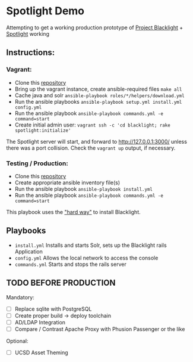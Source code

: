 # Spotlight Demo

Attempting to get a working production prototype of [Project Blacklight][BL] + [Spotlight][SL] working


## Instructions:

### Vagrant:

* Clone this [repository][GH]
* Bring up the vagrant instance, create ansible-required files `make all`
* Cache java and solr `ansible-playbook roles/*/helpers/download.yml`
* Run the ansible playbooks `ansible-playbook setup.yml install.yml config.yml`
* Run the ansible playbook `ansible-playbook commands.yml -e command=start`
* Create initial admin user: `vagrant ssh -c 'cd blacklight; rake spotlight:initialize'`

The Spotlight server will start, and forward to http://127.0.0.1:3000/ unless there was a port collision. Check the `vagrant up` output, if necessary.

### Testing / Production:

* Clone this [repository][GH]
* Create appropriate ansible inventory file(s)
* Run the ansible playbook `ansible-playbook install.yml`
* Run the ansible playbook `ansible-playbook commands.yml -e command=start`


This playbook uses the ["hard way"][BLQS] to install Blacklight.


## Playbooks

* `install.yml` Installs and starts Solr, sets up the Blacklight rails Application
* `config.yml` Allows the local network to access the console
* `commands.yml` Starts and stops the rails server


## TODO BEFORE PRODUCTION

Mandatory:

- [ ] Replace sqlite with PostgreSQL
- [ ] Create proper build -> deploy toolchain
- [ ] AD/LDAP Integration
- [ ] Compare / Contrast Apache Proxy with Phusion Passenger or the like

Optional:

- [ ] UCSD Asset Theming

[BL]: http://projectblacklight.org
[SL]: https://github.com/projectblacklight/spotlight
[GH]: https://github.com/ucsdlib/spotlight-demo.git
[BLQS]: https://github.com/projectblacklight/blacklight/wiki/Quickstart
